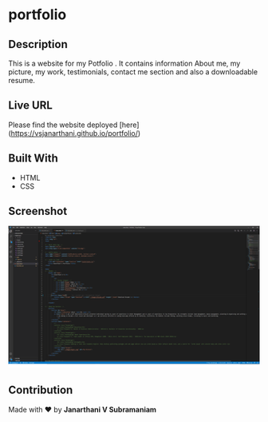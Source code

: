 # portfolio

## Description
This is a website for my Potfolio . It contains information About me, my picture, my work, testimonials, contact me section and also a downloadable resume.
## Live URL
Please find the website deployed [here] (https://vsjanarthani.github.io/portfolio/)
## Built With
* HTML
* CSS
## Screenshot
![code](./images/screenshot.png)
## Contribution
Made with :heart: by **Janarthani V Subramaniam**
